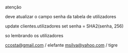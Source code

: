 atenção

deve atualizar o campo senha da tabela de utilizadores

update clientes.utilizadores set senha = SHA2(senha, 256)

so lembrando os utilizadores

ccosta@gmail.com / elefante
msilva@yahoo.com / tigre